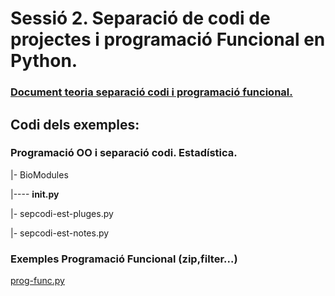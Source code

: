 # Sessió 2. Separació de codi de projectes i programació Funcional en Python.

### [Document teoria separació codi i programació funcional.](https://docs.google.com/document/d/1yer2xuokuDWBoRWujlBlKzpiKctKgRmICXPppos7Gio/edit)

## Codi dels exemples:

### Programació OO i separació codi. Estadística.

|- BioModules

|----    __init.py__

|- sepcodi-est-pluges.py

|- sepcodi-est-notes.py

### Exemples Programació Funcional (zip,filter...)

[prog-func.py](./prog-func.py)

